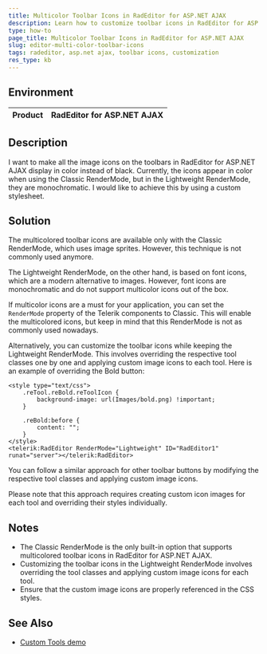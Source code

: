 ```yaml
---
title: Multicolor Toolbar Icons in RadEditor for ASP.NET AJAX
description: Learn how to customize toolbar icons in RadEditor for ASP.NET AJAX to display in color instead of black.
type: how-to
page_title: Multicolor Toolbar Icons in RadEditor for ASP.NET AJAX
slug: editor-multi-color-toolbar-icons
tags: radeditor, asp.net ajax, toolbar icons, customization
res_type: kb
---
```


## Environment

| **Product** | RadEditor for ASP.NET AJAX |
|---|---|

## Description

I want to make all the image icons on the toolbars in RadEditor for ASP.NET AJAX display in color instead of black. Currently, the icons appear in color when using the Classic RenderMode, but in the Lightweight RenderMode, they are monochromatic. I would like to achieve this by using a custom stylesheet.

## Solution

The multicolored toolbar icons are available only with the Classic RenderMode, which uses image sprites. However, this technique is not commonly used anymore.

The Lightweight RenderMode, on the other hand, is based on font icons, which are a modern alternative to images. However, font icons are monochromatic and do not support multicolor icons out of the box.

If multicolor icons are a must for your application, you can set the `RenderMode` property of the Telerik components to Classic. This will enable the multicolored icons, but keep in mind that this RenderMode is not as commonly used nowadays.

Alternatively, you can customize the toolbar icons while keeping the Lightweight RenderMode. This involves overriding the respective tool classes one by one and applying custom image icons to each tool. Here is an example of overriding the Bold button:

````ASPX
<style type="text/css">
    .reTool.reBold.reToolIcon {
        background-image: url(Images/bold.png) !important;
    }

    .reBold:before {
        content: "";
    }
</style>
<telerik:RadEditor RenderMode="Lightweight" ID="RadEditor1" runat="server"></telerik:RadEditor>
````

You can follow a similar approach for other toolbar buttons by modifying the respective tool classes and applying custom image icons.

Please note that this approach requires creating custom icon images for each tool and overriding their styles individually.

## Notes

- The Classic RenderMode is the only built-in option that supports multicolored toolbar icons in RadEditor for ASP.NET AJAX.
- Customizing the toolbar icons in the Lightweight RenderMode involves overriding the tool classes and applying custom image icons for each tool.
- Ensure that the custom image icons are properly referenced in the CSS styles.

## See Also

- [Custom Tools demo](https://demos.telerik.com/aspnet-ajax/editor/examples/customtools/defaultcs.aspx)
 

